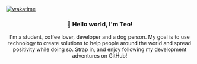 [![wakatime](https://wakatime.com/badge/user/cd55d12a-415b-4eb2-bf70-90b18dd29ee3.svg)](https://wakatime.com/@cd55d12a-415b-4eb2-bf70-90b18dd29ee3)
<h3 align="center">👋 Hello world, I'm Teo!</h3>
<p align="center">I'm a student, coffee lover, developer and a dog person. My goal is to use technology to create solutions to help people around the world and spread positivity while doing so. Strap in, and enjoy following my development adventures on GitHub!</p>
